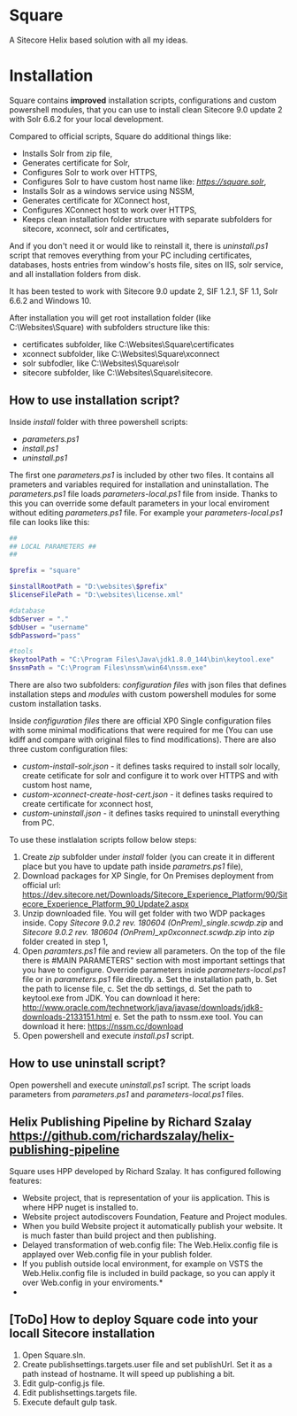 # Square
A Sitecore Helix based solution with all my ideas.

# Installation


Square contains **improved** installation scripts, configurations and custom powershell modules, that you can use to install clean Sitecore 9.0 update 2 with Solr 6.6.2 for your local development.

Compared to official scripts, Square do additional things like:
* Installs Solr from zip file,
* Generates certificate for Solr,
* Configures Solr to work over HTTPS,
* Configures Solr to have custom host name like: *https://square.solr*,
* Installs Solr as a windows service using NSSM,
* Generates certificate for XConnect host,
* Configures XConnect host to work over HTTPS,
* Keeps clean installation folder structure with separate subfolders for sitecore, xconnect, solr and certificates,

And if you don't need it or would like to reinstall it, there is *uninstall.ps1* script that removes everything from your PC including certificates, databases, hosts entries from window's hosts file, sites on IIS, solr service, and all installation folders from disk.

It has been tested to work with Sitecore 9.0 update 2, SIF 1.2.1, SF 1.1, Solr 6.6.2 and Windows 10.

After installation you will get root installation folder (like C:\Websites\Square) with subfolders structure like this:
* certificates subfolder, like C:\Websites\Square\certificates
* xconnect subfolder, like C:\Websites\Square\xconnect
* solr subfodler, like C:\Websites\Square\solr
* sitecore subfolder, like C:\Websites\Square\sitecore.


## How to use installation script?

Inside *install* folder with three powershell scripts:
* *parameters.ps1*
* *install.ps1*
* *uninstall.ps1*

The first one *parameters.ps1* is included by other two files. It contains all prameters and variables required for installation and uninstallation.
The *parameters.ps1* file loads *parameters-local.ps1* file from inside. Thanks to this you can override some default parameters in your local enviroment without editing *parameters.ps1* file. For example your *parameters-local.ps1* file can looks like this:
```powershell
##
## LOCAL PARAMETERS ##
##

$prefix = "square"

$installRootPath = "D:\websites\$prefix"
$licenseFilePath = "D:\websites\license.xml"

#database
$dbServer = "."
$dbUser = "username" 
$dbPassword="pass"

#tools
$keytoolPath = "C:\Program Files\Java\jdk1.8.0_144\bin\keytool.exe"
$nssmPath = "C:\Program Files\nssm\win64\nssm.exe"
```

There are also two subfolders: *configuration files* with json files that defines installation steps and *modules* with custom powershell modules for some custom installation tasks.

Inside *configuration files* there are official XP0 Single configuration files with some minimal modifications that were required for me (You can use kdiff and compare with original files to find modifications). There are also three custom configuration files:
* *custom-install-solr.json* - it defines tasks required to install solr locally, create cetificate for solr and configure it to work over HTTPS and with custom host name,
* *custom-xconnect-create-host-cert.json* - it defines tasks required to create certificate for xconnect host,
* *custom-uninstall.json* - it defines tasks required to uninstall everything from PC.

To use these instlalation scripts follow below steps:

  1. Create *zip* subfolder under *install* folder (you can create it in different place but you have to update path inside *parametrs.ps1* file),
  2. Download packages for XP Single, for On Premises deployment from official url: https://dev.sitecore.net/Downloads/Sitecore_Experience_Platform/90/Sitecore_Experience_Platform_90_Update2.aspx
  3. Unzip downloaded file. You will get folder with two WDP packages inside. Copy *Sitecore 9.0.2 rev. 180604 (OnPrem)_single.scwdp.zip* and *Sitecore 9.0.2 rev. 180604 (OnPrem)_xp0xconnect.scwdp.zip* into *zip* folder created in step 1,
  4. Open *paramters.ps1* file and review all parameters. On the top of the file there is #MAIN PARAMETERS" section with most important settings that you have to configure. Override parameters inside *parameters-local.ps1* file or in *parameters.ps1* file directly.
     a. Set the installation path,
     b. Set the path to license file,
     c. Set the db settings,
     d. Set the path to keytool.exe from JDK. You can download it here: http://www.oracle.com/technetwork/java/javase/downloads/jdk8-downloads-2133151.html
     e. Set the path to nssm.exe tool. You can download it here: https://nssm.cc/download
  6. Open powershell and execute *install.ps1* script.

## How to use uninstall script?

Open powershell and execute *uninstall.ps1* script. The script loads parameters from *parameters.ps1* and *parameters-local.ps1* files.

## Helix Publishing Pipeline by Richard Szalay https://github.com/richardszalay/helix-publishing-pipeline

Square uses HPP developed by Richard Szalay. It has configured following features:
* Website project, that is representation of your iis application. This is where HPP nuget is installed to.
* Website project autodiscovers Foundation, Feature and Project modules.
* When you build Website project it automatically publish your website. It is much faster than build project and then publishing.
* Delayed transformation of web.config file: The Web.Helix.config file is applayed over Web.config file in your publish folder.
* If you publish outside local environment, for example on VSTS the Web.Helix.config file is included in build package, so you can apply it over Web.config in your enviroments.*
* 
## [ToDo] How to deploy Square code into your locall Sitecore installation

1. Open Square.sln. 
2. Create publishsettings.targets.user file and set publishUrl. Set it as a path instead of hostname. It will speed up publishing a bit.
2. Edit gulp-config.js file.
3. Edit publishsettings.targets file.
4. Execute default gulp task.
